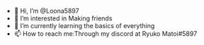 - 👋 Hi, I’m @Loona5897
- 👀 I’m interested in Making friends
- 🌱 I’m currently learning the basics of everything
- 📫 How to reach me:Through my discord at Ryuko Matoi#5897

<!---
Loona5897/Loona5897 is a ✨ special ✨ repository because its `README.md` (this file) appears on your GitHub profile.
You can click the Preview link to take a look at your changes.
--->
